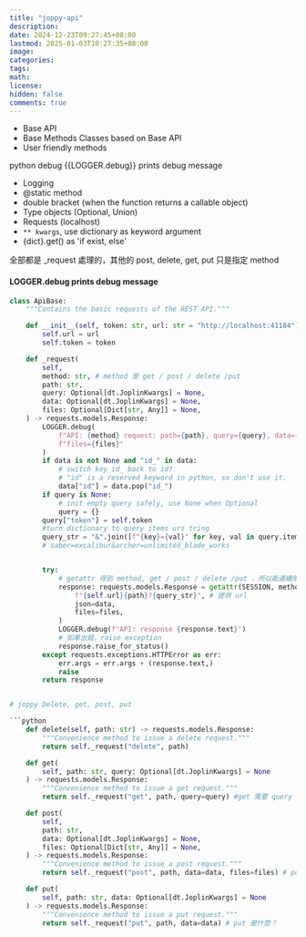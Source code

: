 ```yaml
---
title: "joppy-api"
description: 
date: 2024-12-23T09:27:45+08:00
lastmod: 2025-01-03T10:27:35+08:00
image: 
categories: 
tags: 
math: 
license: 
hidden: false
comments: true
---
```


- Base API 
- Base Methods Classes based on Base API
- User friendly methods

python debug
{{LOGGER.debug}} prints debug message



- Logging
- @static method
- double bracket (when the function returns a callable object)
- Type objects (Optional, Union)
- Requests (localhost)
- ``** kwargs``, use dictionary as keyword argument
- {dict}.get() as 'if exist, else'

全部都是 _request 處理的，其他的 post, delete, get, put 只是指定 method

#### LOGGER.debug prints debug message
```python
class ApiBase:
    """Contains the basic requests of the REST API."""

    def __init__(self, token: str, url: str = "http://localhost:41184") -> None:
        self.url = url
        self.token = token

    def _request(
        self,
        method: str, # method 是 get / post / delete /put
        path: str,
        query: Optional[dt.JoplinKwargs] = None,
        data: Optional[dt.JoplinKwargs] = None,
        files: Optional[Dict[str, Any]] = None,
    ) -> requests.models.Response:
        LOGGER.debug(
            f"API: {method} request: path={path}, query={query}, data={data}, "
            f"files={files}"
        )
        if data is not None and "id_" in data:
			# switch key id_ back to id?
            # "id" is a reserved keyword in python, so don't use it.
            data["id"] = data.pop("id_")
        if query is None:
	        # init empty query safely, use None when Optional
            query = {}
        query["token"] = self.token 
        #turn dictionary to query items urs tring
        query_str = "&".join([f"{key}={val}" for key, val in query.items()])
        # saber=excalibur&archer=unlimited_blade_works


        try:
            # getattr 得到 method, get / post / delete /put ，所以能連續用括號。神祕的黑盒子......
            response: requests.models.Response = getattr(SESSION, method)(
                f"{self.url}{path}?{query_str}", # 提供 url
                json=data,
                files=files,
            )
            LOGGER.debug(f"API: response {response.text}")
            # 如果出錯，raise exception
            response.raise_for_status()
        except requests.exceptions.HTTPError as err:
            err.args = err.args + (response.text,)
            raise
        return response


# joppy Delete, get, post, put

```python
    def delete(self, path: str) -> requests.models.Response:
        """Convenience method to issue a delete request."""
        return self._request("delete", path)

    def get(
        self, path: str, query: Optional[dt.JoplinKwargs] = None
    ) -> requests.models.Response:
        """Convenience method to issue a get request."""
        return self._request("get", path, query=query) #get 需要 query

    def post(
        self,
        path: str,
        data: Optional[dt.JoplinKwargs] = None,
        files: Optional[Dict[str, Any]] = None,
    ) -> requests.models.Response:
        """Convenience method to issue a post request."""
        return self._request("post", path, data=data, files=files) # post 需要 files 和 data

    def put(
        self, path: str, data: Optional[dt.JoplinKwargs] = None
    ) -> requests.models.Response:
        """Convenience method to issue a put request."""
        return self._request("put", path, data=data) # put 是什麼？
```

